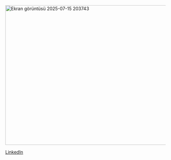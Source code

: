 <img width="1118" height="440" alt="Ekran görüntüsü 2025-07-15 203743" src="https://github.com/user-attachments/assets/286cc3c2-38bb-4fdf-b22a-36a234c738e2" />

[LinkedIn](www.linkedin.com/in/xəyyam-əhmədov)
